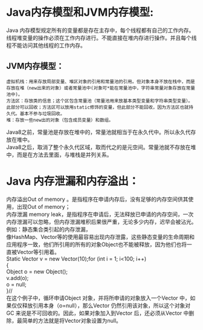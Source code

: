 # Java内存模型和JVM内存模型:
  Java 内存模型规定所有的变量都是存在主存中，每个线程都有自己的工作内存。线程堆变量的操作必须在工作内存进行。不能直接在堆内存进行操作。并且每个线程不能访问其他线程的工作内存。  
  ## JVM内存模型：  
    虚拟机栈：用来存放局部变量、堆区对象的引用和常量池的引用。但对象本身不放在栈中，而是存放在堆（new出来的对象）或者常量池中(对象可*能在常量池中，字符串常量对象存放在常量池中)。  
    方法区：存放类的信息；这个区包含常量池（常量池用来放基本类型变量和字符串类型变量）。此部分可以回收；方法区可以放用static修饰的变量，但此部分不能回收，因为方法区也就持久代。基本不参与垃圾回收。  
    堆：存放一些new出的对象（包含成员变量）和数组。  
 Java8之前，常量池是存放在堆中的，常量池就相当于在永久代中。所以永久代存放在堆中。  
 Java8之后，取消了整个永久代区域，取而代之的是元空间。常量池就不存放在堆中，而是在方法去里面，与堆栈是并列关系。  


# Java 内存泄漏和内存溢出：
内存溢出Out of memory 。是指程序在申请内存后，没有足够的内存空间供其使用，出现Out of memory；  
内存泄漏 memory leak，是指程序在申请后，无法释放已申请的内存空间，一次内存泄漏可以忽略，但内存泄漏堆积后果很严重，无论多少内存，迟早会被沾光。  
例如：静态集合类引起的内存泄漏，  
像HashMap、Vector等的使用最容易出现内存泄露，这些静态变量的生命周期和应用程序一致，他们所引用的所有的对象Object也不能被释放，因为他们也将一直被Vector等引用着。  
Static Vector v = new Vector(10);for (int i = 1; i<100; i++)  
{  
Object o = new Object();  
v.add(o);  
o = null;  
}//  
在这个例子中，循环申请Object 对象，并将所申请的对象放入一个Vector 中，如果仅仅释放引用本身（o=null），那么Vector 仍然引用该对象，所以这个对象对GC 来说是不可回收的。因此，如果对象加入到Vector 后，还必须从Vector 中删除，最简单的方法就是将Vector对象设置为null。  